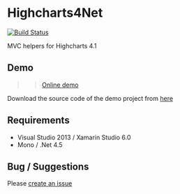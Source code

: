 # Highcharts4Net
[![Build Status](https://travis-ci.org/davcs86/Highcharts4Net.svg)](https://travis-ci.org/davcs86/Highcharts4Net)

MVC helpers for Highcharts 4.1

## Demo

>> [Online demo](http://davcs86.github.io/Highcharts4Net/)

Download the source code of the demo project from [here](https://github.com/davcs86/Highcharts4Net-demos)

## Requirements

- Visual Studio 2013 / Xamarin Studio 6.0
- Mono / .Net 4.5

## Bug / Suggestions

Please [create an issue](https://github.com/davcs86/Highcharts4Net/issues)
